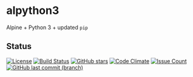# alpython3

Alpine + Python 3 + updated `pip`

## Status

[![License](https://img.shields.io/badge/License-Apache%202.0-blue.svg)](https://opensource.org/licenses/Apache-2.0)
[![Build Status](https://travis-ci.org/unixorn/alpython3.svg?branch=master)](https://travis-ci.org/unixorn/awesome-zsh-plugins)
[![GitHub stars](https://img.shields.io/github/stars/unixorn/alpython3.svg)](https://github.com/unixorn/alpython3/stargazers)
[![Code Climate](https://codeclimate.com/github/unixorn/alpython3/badges/gpa.svg)](https://codeclimate.com/github/unixorn/alpython3)
[![Issue Count](https://codeclimate.com/github/unixorn/alpython3/badges/issue_count.svg)](https://codeclimate.com/github/unixorn/alpython3)
[![GitHub last commit (branch)](https://img.shields.io/github/last-commit/unixorn/alpython3/master.svg)](https://github.com/unixorn/alpython3)
